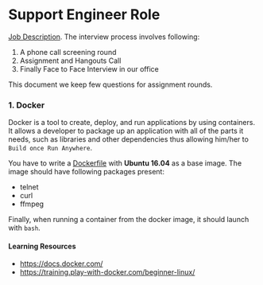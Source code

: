 # Support Engineer Role

[Job Description](https://angel.co/company/vernacular-ai/jobs/688446-support-engineer). The interview process involves following:
1. A phone call screening round
2. Assignment and Hangouts Call
3. Finally Face to Face Interview in our office

This document we keep few questions for assignment rounds.

### 1. Docker
Docker is a tool to create, deploy, and run applications by using containers. It allows a developer to package up an application with all of the parts it needs, such as libraries and other dependencies thus allowing him/her to `Build once Run Anywhere`.

You have to write a [Dockerfile](https://docs.docker.com/engine/reference/builder/) with **Ubuntu 16.04** as a base image. The image should have following packages present:
- telnet
- curl
- ffmpeg

Finally, when running a container from the docker image, it should launch with `bash`.

#### Learning Resources
- https://docs.docker.com/
- https://training.play-with-docker.com/beginner-linux/